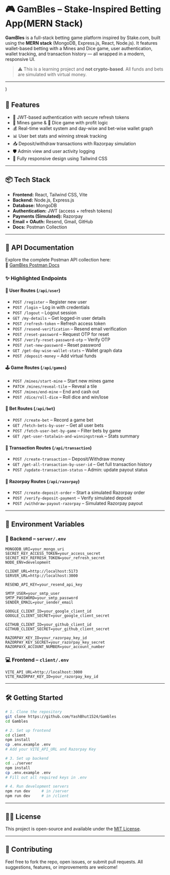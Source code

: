 # 🎮 GamBles – Stake-Inspired Betting App(MERN Stack)

**GamBles** is a full-stack betting game platform inspired by Stake.com, built using the **MERN stack** (MongoDB, Express.js, React, Node.js). It features wallet-based betting with a Mines and Dice game, user authentication, wallet tracking, and transaction history — all wrapped in a modern, responsive UI.

> ⚠️ This is a learning project and **not crypto-based**. All funds and bets are simulated with virtual money.

---

)

## 🚀 Features

- 🔐 JWT-based authentication with secure refresh tokens
- 🧩 Mines game & 🎲 Dice game with profit logic
- 💰 Real-time wallet system and day-wise and bet-wise wallet graph
- 📊 User bet stats and winning streak tracking
- 📤 Deposit/withdraw transactions with Razorpay simulation
- 🛡️ Admin view and user activity logging
- 📱 Fully responsive design using Tailwind CSS

---

## 📦 Tech Stack

- **Frontend:** React, Tailwind CSS, Vite  
- **Backend:** Node.js, Express.js  
- **Database:** MongoDB  
- **Authentication:** JWT (access + refresh tokens)  
- **Payments (Simulated):** Razorpay  
- **Email + OAuth:** Resend, Gmail, GitHub  
- **Docs:** Postman Collection

---

## 📖 API Documentation

Explore the complete Postman API collection here:  
🔗 [GamBles Postman Docs](https://documenter.getpostman.com/view/38024301/2sB2x6kBmn)

### ✨ Highlighted Endpoints

#### 👤 User Routes (`/api/user`)
- `POST /register` – Register new user  
- `POST /login` – Log in with credentials  
- `POST /logout` – Logout session  
- `GET /my-details` – Get logged-in user details  
- `POST /refresh-token` – Refresh access token  
- `POST /resend-verification` – Resend email verification  
- `POST /reset-password` – Request OTP for reset  
- `POST /verify-reset-password-otp` – Verify OTP  
- `POST /set-new-password` – Reset password  
- `GET /get-day-wise-wallet-stats` – Wallet graph data  
- `POST /deposit-money` – Add virtual funds

#### 🕹️ Game Routes (`/api/games`)
- `POST /mines/start-mine` – Start new mines game  
- `PATCH /mines/reveal-tile` – Reveal a tile  
- `POST /mines/end-mine` – End and cash out  
- `POST /dice/roll-dice` – Roll dice and win/lose

#### 🎯 Bet Routes (`/api/bet`)
- `POST /create-bet` – Record a game bet  
- `GET /fetch-bets-by-user` – Get all user bets  
- `POST /fetch-user-bet-by-game` – Filter bets by game  
- `GET /get-user-totalwin-and-winningstreak` – Stats summary  

#### 💸 Transaction Routes (`/api/transaction`)
- `POST /create-transaction` – Deposit/Withdraw money  
- `GET /get-all-transaction-by-user-id` – Get full transaction history  
- `POST /update-transaction-status` – Admin: update payout status

#### 🧾 Razorpay Routes (`/api/razorpay`)
- `POST /create-deposit-order` – Start a simulated Razorpay order  
- `POST /verify-deposit-payment` – Verify simulated deposit  
- `POST /withdraw-payout-razorpay` – Simulated Razorpay payout

---

## 📁 Environment Variables

### 🔐 Backend – `server/.env`

```env
MONGODB_URI=your_mongo_uri
SECRET_KEY_ACCESS_TOKEN=your_access_secret
SECRET_KEY_REFRESH_TOKEN=your_refresh_secret
NODE_ENV=development

CLIENT_URL=http://localhost:5173
SERVER_URL=http://localhost:3000

RESEND_API_KEY=your_resend_api_key

SMTP_USER=your_smtp_user
SMTP_PASSWORD=your_smtp_password
SENDER_EMAIL=your_sender_email

GOOGLE_CLIENT_ID=your_google_client_id
GOOGLE_CLIENT_SECRET=your_google_client_secret

GITHUB_CLIENT_ID=your_github_client_id
GITHUB_CLIENT_SECRET=your_github_client_secret

RAZORPAY_KEY_ID=your_razorpay_key_id
RAZORPAY_KEY_SECRET=your_razorpay_key_secret
RAZORPAYX_ACCOUNT_NUMBER=your_account_number
````

### 💻 Frontend – `client/.env`

```env
VITE_API_URL=http://localhost:3000
VITE_RAZORPAY_KEY_ID=your_razorpay_key_id
```

---

## 🛠️ Getting Started

```bash
# 1. Clone the repository
git clone https://github.com/YashBhut1524/Gambles
cd Gambles

# 2. Set up frontend
cd client
npm install
cp .env.example .env
# Add your VITE_API_URL and Razorpay Key

# 3. Set up backend
cd ../server
npm install
cp .env.example .env
# Fill out all required keys in .env

# 4. Run development servers
npm run dev     # in /server
npm run dev     # in /client
```

---

## 🧑‍💻 License

This project is open-source and available under the [MIT License](LICENSE).

---

## 🤝 Contributing

Feel free to fork the repo, open issues, or submit pull requests.
All suggestions, features, or improvements are welcome!

```
